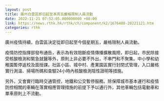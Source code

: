 ```yaml
---
layout: post
title: 廣州白雲區即日起至本周五嚴格限制人員流動
date: 2022-11-21 07:52:05.000000000 +08:00
link: https://news.rthk.hk/rthk/ch/component/k2/1676480-20221121.htm
categories: rthk
---
```


廣州疫情持續，白雲區決定從即日起至今個星期五，嚴格限制人員流動。

疫情防控指揮部發布通告，表示為有效阻斷疫情傳播擴散風險，即日起，市民除接受核酸檢測和緊急就醫等外，原則上非必要不外出，不串門和不聚集。中小學和幼稚園暫停返校及面授課。社區小區、城中村、產業園區實行封閉式管理，入口嚴格實行測溫、掃場所碼和查驗24小時內核酸檢測陰性證明等措施。

另外，又會實行臨時交通管控，地鐵和公交暫停服務。除保障城市基本運行和疫情防控相關的車輛在落實相應管理措施的前提下予以通行外，其他車輛包括電動車和單車原則上不流動。
